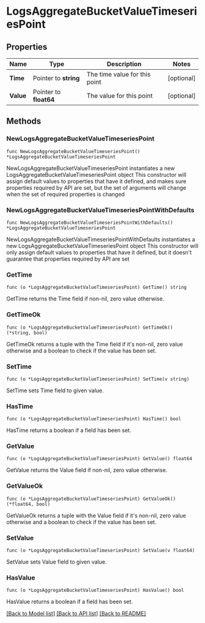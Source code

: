 # LogsAggregateBucketValueTimeseriesPoint

## Properties

Name | Type | Description | Notes
------------ | ------------- | ------------- | -------------
**Time** | Pointer to **string** | The time value for this point | [optional] 
**Value** | Pointer to **float64** | The value for this point | [optional] 

## Methods

### NewLogsAggregateBucketValueTimeseriesPoint

`func NewLogsAggregateBucketValueTimeseriesPoint() *LogsAggregateBucketValueTimeseriesPoint`

NewLogsAggregateBucketValueTimeseriesPoint instantiates a new LogsAggregateBucketValueTimeseriesPoint object
This constructor will assign default values to properties that have it defined,
and makes sure properties required by API are set, but the set of arguments
will change when the set of required properties is changed

### NewLogsAggregateBucketValueTimeseriesPointWithDefaults

`func NewLogsAggregateBucketValueTimeseriesPointWithDefaults() *LogsAggregateBucketValueTimeseriesPoint`

NewLogsAggregateBucketValueTimeseriesPointWithDefaults instantiates a new LogsAggregateBucketValueTimeseriesPoint object
This constructor will only assign default values to properties that have it defined,
but it doesn't guarantee that properties required by API are set

### GetTime

`func (o *LogsAggregateBucketValueTimeseriesPoint) GetTime() string`

GetTime returns the Time field if non-nil, zero value otherwise.

### GetTimeOk

`func (o *LogsAggregateBucketValueTimeseriesPoint) GetTimeOk() (*string, bool)`

GetTimeOk returns a tuple with the Time field if it's non-nil, zero value otherwise
and a boolean to check if the value has been set.

### SetTime

`func (o *LogsAggregateBucketValueTimeseriesPoint) SetTime(v string)`

SetTime sets Time field to given value.

### HasTime

`func (o *LogsAggregateBucketValueTimeseriesPoint) HasTime() bool`

HasTime returns a boolean if a field has been set.

### GetValue

`func (o *LogsAggregateBucketValueTimeseriesPoint) GetValue() float64`

GetValue returns the Value field if non-nil, zero value otherwise.

### GetValueOk

`func (o *LogsAggregateBucketValueTimeseriesPoint) GetValueOk() (*float64, bool)`

GetValueOk returns a tuple with the Value field if it's non-nil, zero value otherwise
and a boolean to check if the value has been set.

### SetValue

`func (o *LogsAggregateBucketValueTimeseriesPoint) SetValue(v float64)`

SetValue sets Value field to given value.

### HasValue

`func (o *LogsAggregateBucketValueTimeseriesPoint) HasValue() bool`

HasValue returns a boolean if a field has been set.


[[Back to Model list]](../README.md#documentation-for-models) [[Back to API list]](../README.md#documentation-for-api-endpoints) [[Back to README]](../README.md)


